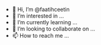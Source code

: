 - 👋 Hi, I’m @faatihceetin
- 👀 I’m interested in ...
- 🌱 I’m currently learning ...
- 💞️ I’m looking to collaborate on ...
- 📫 How to reach me ...

<!---
faatihceetin/faatihceetin is a ✨ special ✨ repository because its `README.md` (this file) appears on your GitHub profile.
You can click the Preview link to take a look at your changes.
--->
